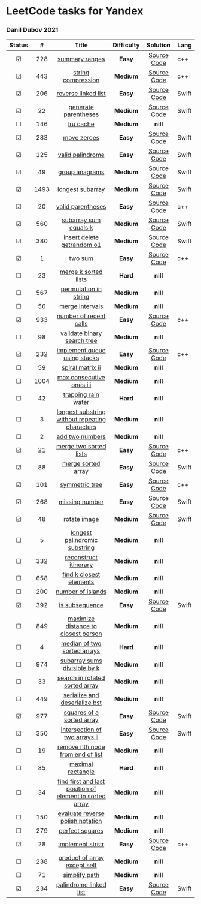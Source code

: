 # LeetCode tasks for Yandex 

### Danil Dubov 2021 

| Status  |  #   |                            Title                             | **Difficulty** |                           Solution                           | Lang  |
| :-----: | :--: | :----------------------------------------------------------: | :------------: | :----------------------------------------------------------: | ----- |
| &#9745; | 228  | [summary ranges](https://leetcode.com/problems/summary-ranges/) |    **Easy**    | [Source Code](/LeetCodeTraining/LeetCodeTraining/summaryRanges.cpp) | c++   |
| &#9745; | 443  | [string compression](https://leetcode.com/problems/string-compression/) |   **Medium**   | [Source Code](/LeetCodeTraining/LeetCodeTraining/stringCompression.cpp) | c++   |
| &#9745; | 206  | [reverse linked list](https://leetcode.com/problems/reverse-linked-list/) |    **Easy**    | [Source Code](/LeetCodeTraining/LeetCodeTraining/reverseLinkedList.swift) | Swift |
| &#9745; |  22  | [generate parentheses](https://leetcode.com/problems/generate-parentheses/) |   **Medium**   | [Source Code](/LeetCodeTraining/LeetCodeTraining/generateParentheses.swift) | Swift |
| &#9744; | 146  |    [lru cache](https://leetcode.com/problems/lru-cache/)     |   **Medium**   |                           **nill**                           |       |
| &#9745; | 283  |  [move zeroes](https://leetcode.com/problems/move-zeroes/)   |    **Easy**    | [Source Code](/LeetCodeTraining/LeetCodeTraining/moveZeroes.swift) | Swift |
| &#9745; | 125  | [valid palindrome](https://leetcode.com/problems/valid-palindrome/) |    **Easy**    | [Source Code](/LeetCodeTraining/LeetCodeTraining/validPalindrome.swift) | Swift |
| &#9745; |  49  | [group anagrams](https://leetcode.com/problems/group-anagrams/) |   **Medium**   | [Source Code](/LeetCodeTraining/LeetCodeTraining/groupAnagrams.swift) | Swift |
| &#9745; | 1493 | [longest subarray](https://leetcode.com/problems/longest-subarray-of-1s-after-deleting-one-element/) |   **Medium**   | [Source Code](/LeetCodeTraining/LeetCodeTraining/longestSubarrayofAfterDeletingOneElement.swift) | Swift |
| &#9745; |  20  | [valid parentheses](https://leetcode.com/problems/valid-parentheses/) |    **Easy**    | [Source Code](/LeetCodeTraining/LeetCodeTraining/validParentheses.cpp) | с++   |
| &#9745; | 560  | [subarray sum equals k](https://leetcode.com/problems/subarray-sum-equals-k/) |   **Medium**   |  [Source Code](/LeetCodeTraining/subarraySumEqualsK.swift)   | Swift |
| &#9745; | 380  | [insert delete getrandom o1](https://leetcode.com/problems/insert-delete-getrandom-o1/) |   **Medium**   | [Source Code](/LeetCodeTraining/LeetCodeTraining/insertDeleteGetRandomO1.swift) | Swift |
| &#9745; |  1   |      [two sum](https://leetcode.com/problems/two-sum/)       |    **Easy**    | [Source Code](/LeetCodeTraining/LeetCodeTraining/twoSum.cpp) | c++   |
| &#9744; |  23  | [merge k sorted lists](https://leetcode.com/problems/merge-k-sorted-lists/) |    **Hard**    |                           **nill**                           |       |
| &#9744; | 567  | [permutation in string](https://leetcode.com/problems/permutation-in-string/) |   **Medium**   |                           **nill**                           |       |
| &#9744; |  56  | [merge intervals](https://leetcode.com/problems/merge-intervals/) |   **Medium**   |                           **nill**                           |       |
| &#9745; | 933  | [number of recent calls](https://leetcode.com/problems/number-of-recent-calls/) |    **Easy**    | [Source Code](/LeetCodeTraining/LeetCodeTraining/numberOfRecentCalls.cpp) | c++   |
| &#9744; |  98  | [validate binary search tree](https://leetcode.com/problems/validate-binary-search-tree/) |   **Medium**   |                           **nill**                           |       |
| &#9745; | 232  | [implement queue using stacks](https://leetcode.com/problems/implement-queue-using-stacks/) |    **Easy**    | [Source Code](/LeetCodeTraining/LeetCodeTraining/queueUsingStacks.cpp) | c++   |
| &#9744; |  59  | [spiral matrix ii](https://leetcode.com/problems/spiral-matrix-ii/) |   **Medium**   |                           **nill**                           |       |
| &#9744; | 1004 | [max consecutive ones iii](https://leetcode.com/problems/max-consecutive-ones-iii/) |   **Medium**   |                           **nill**                           |       |
| &#9744; |  42  | [trapping rain water](https://leetcode.com/problems/trapping-rain-water/) |    **Hard**    |                           **nill**                           |       |
| &#9744; |  3   | [longest substring without repeating characters](https://leetcode.com/problems/longest-substring-without-repeating-characters/) |   **Medium**   |                           **nill**                           |       |
| &#9744; |  2   | [add two numbers](https://leetcode.com/problems/add-two-numbers/) |   **Medium**   |                           **nill**                           |       |
| &#9745; |  21  | [merge two sorted lists](https://leetcode.com/problems/merge-two-sorted-lists/) |    **Easy**    | [Source Code](/LeetCodeTraining/LeetCodeTraining/mergeTwoSortedLists.cpp) | c++   |
| &#9745; |  88  | [merge sorted array](https://leetcode.com/problems/merge-sorted-array/) |    **Easy**    | [Source Code](/LeetCodeTraining/LeetCodeTraining/mergeSortedArray.swift) | Swift |
| &#9745; | 101  | [symmetric tree](https://leetcode.com/problems/symmetric-tree/) |    **Easy**    | [Source Code](/LeetCodeTraining/LeetCodeTraining/symmetricTree.cpp) | c++   |
| &#9745; | 268  | [missing number](https://leetcode.com/problems/missing-number/) |    **Easy**    | [Source Code](/LeetCodeTraining/LeetCodeTraining/missingNumber.swift) | Swift |
| &#9745; |  48  | [rotate image](https://leetcode.com/problems/rotate-image/)  |   **Medium**   | [Source Code](/LeetCodeTraining/LeetCodeTraining/rotateImage.swift) | Swift |
| &#9744; |  5   | [longest palindromic substring](https://leetcode.com/problems/longest-palindromic-substring/) |   **Medium**   |                           **nill**                           |       |
| &#9744; | 332  | [reconstruct itinerary](https://leetcode.com/problems/reconstruct-itinerary/) |   **Medium**   |                           **nill**                           |       |
| &#9744; | 658  | [find k closest elements](https://leetcode.com/problems/find-k-closest-elements/) |   **Medium**   |                           **nill**                           |       |
| &#9744; | 200  | [number of islands](https://leetcode.com/problems/number-of-islands/) |   **Medium**   |                           **nill**                           |       |
| &#9745; | 392  | [is subsequence](https://leetcode.com/problems/is-subsequence/) |    **Easy**    | [Source Code](/LeetCodeTraining/LeetCodeTraining/isSubsequence.swift) | Swift |
| &#9744; | 849  | [maximize distance to closest person](https://leetcode.com/problems/maximize-distance-to-closest-person/) |   **Medium**   |                           **nill**                           |       |
| &#9744; |  4   | [median of two sorted arrays](https://leetcode.com/problems/median-of-two-sorted-arrays/) |    **Hard**    |                           **nill**                           |       |
| &#9744; | 974  | [subarray sums divisible by k](https://leetcode.com/problems/subarray-sums-divisible-by-k/) |   **Medium**   |                           **nill**                           |       |
| &#9744; |  33  | [search in rotated sorted array](https://leetcode.com/problems/search-in-rotated-sorted-array/) |   **Medium**   |                           **nill**                           |       |
| &#9744; | 449  | [serialize and deserialize bst](https://leetcode.com/problems/serialize-and-deserialize-bst/) |   **Medium**   |                           **nill**                           |       |
| &#9745; | 977  | [squares of a sorted array](https://leetcode.com/problems/squares-of-a-sorted-array/) |    **Easy**    | [Source Code](/LeetCodeTraining/LeetCodeTraining/squaresOfASortedArray.swift) | Swift |
| &#9745; | 350  | [intersection of two arrays ii](https://leetcode.com/problems/intersection-of-two-arrays-ii/) |    **Easy**    | [Source Code](/LeetCodeTraining/LeetCodeTraining/intersectionofTwoArraysII.swift) | Swift |
| &#9744; |  19  | [remove nth node from end of list](https://leetcode.com/problems/remove-nth-node-from-end-of-list/) |   **Medium**   |                           **nill**                           |       |
| &#9744; |  85  | [maximal rectangle](https://leetcode.com/problems/maximal-rectangle/) |    **Hard**    |                           **nill**                           |       |
| &#9744; |  34  | [find first and last position of element in sorted array](https://leetcode.com/problems/find-first-and-last-position-of-element-in-sorted-array/) |   **Medium**   |                           **nill**                           |       |
| &#9744; | 150  | [evaluate reverse polish notation](https://leetcode.com/problems/evaluate-reverse-polish-notation/) |   **Medium**   |                           **nill**                           |       |
| &#9744; | 279  | [perfect squares](https://leetcode.com/problems/perfect-squares/) |   **Medium**   |                           **nill**                           |       |
| &#9745; |  28  | [implement strstr](https://leetcode.com/problems/implement-strstr/) |    **Easy**    | [Source Code](/LeetCodeTraining/LeetCodeTraining/implementStrStr.cpp) | c++   |
| &#9744; | 238  | [product of array except self](https://leetcode.com/problems/product-of-array-except-self/) |   **Medium**   |                           **nill**                           |       |
| &#9744; |  71  | [simplify path](https://leetcode.com/problems/simplify-path/) |   **Medium**   |                           **nill**                           |       |
| &#9745; | 234  | [palindrome linked list](https://leetcode.com/problems/palindrome-linked-list/) |    **Easy**    | [Source Code](/LeetCodeTraining/LeetCodeTraining/palindromeLinkedList.swift) | Swift |

